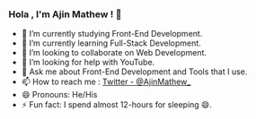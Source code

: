 ### Hola , I'm Ajin Mathew ! 👋

- 🔭 I’m currently studying Front-End Development.
- 🌱 I’m currently learning Full-Stack Development.
- 👯 I’m looking to collaborate on Web Development.
- 🤔 I’m looking for help with YouTube.
- 💬 Ask me about Front-End Development and Tools that I use.
- 📫 How to reach me : [Twitter - @AjinMathew_](https://twitter.com/AjinMathew_)
- 😄 Pronouns: He/His
- ⚡ Fun fact: I spend almost 12-hours for sleeping 😄.
